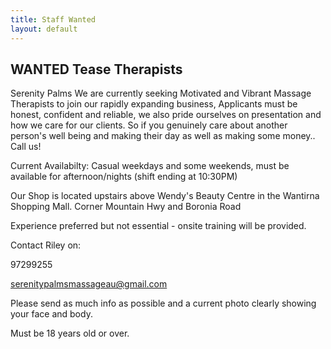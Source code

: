 ```yaml
---
title: Staff Wanted
layout: default
---
```


## WANTED Tease Therapists  ##

Serenity Palms We are currently seeking Motivated and Vibrant Massage Therapists to join our rapidly expanding business, Applicants must be honest, confident and reliable, we also pride ourselves on presentation and how we care for our clients. So if you genuinely care about another person's well being and making their day as well as making some money.. Call us!   

Current Availabilty: Casual weekdays and some weekends, must be available for afternoon/nights (shift ending at 10:30PM)


Our Shop is located upstairs above Wendy's Beauty Centre in the Wantirna Shopping Mall. Corner Mountain Hwy and Boronia Road 


Experience preferred but not essential - onsite training will be provided. 



Contact Riley on:

97299255 

serenitypalmsmassageau@gmail.com 

Please send as much info as possible and a current photo clearly showing your face and body. 

Must be 18 years old or over. 

